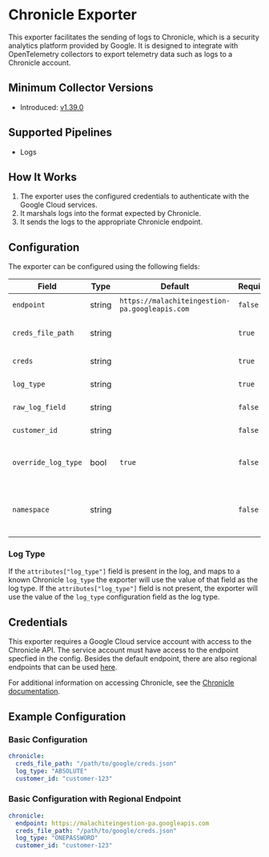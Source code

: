 # Chronicle Exporter

This exporter facilitates the sending of logs to Chronicle, which is a security analytics platform provided by Google. It is designed to integrate with OpenTelemetry collectors to export telemetry data such as logs to a Chronicle account.

## Minimum Collector Versions

- Introduced: [v1.39.0](https://github.com/observIQ/bindplane-agent/releases/tag/v1.39.0)

## Supported Pipelines

- Logs

## How It Works

1. The exporter uses the configured credentials to authenticate with the Google Cloud services.
2. It marshals logs into the format expected by Chronicle.
3. It sends the logs to the appropriate Chronicle endpoint.

## Configuration

The exporter can be configured using the following fields:

| Field               | Type   | Default                                        | Required | Description                                                                                 |
| ------------------- | ------ | ---------------------------------------------- | -------- | ------------------------------------------------------------------------------------------- |
| `endpoint`          | string | `https://malachiteingestion-pa.googleapis.com` | `false`  | The Endpoint for sending to chronicle.                                                      |
| `creds_file_path`   | string |                                                | `true`   | The file path to the Google credentials JSON file.                                          |
| `creds`             | string |                                                | `true`   | The Google credentials JSON.                                                                |
| `log_type`          | string |                                                | `true`   | The type of log that will be sent.                                                          |
| `raw_log_field`     | string |                                                | `false`  | The field name for raw logs.                                                                |
| `customer_id`       | string |                                                | `false`  | The customer ID used for sending logs.                                                      |
| `override_log_type` | bool   | `true`                                         | `false`  | Whether or not to override the `log_type` in the config with `attributes["log_type"]`       |
| `namespace`         | string |                                                | `false`  | User-configured environment namespace to identify the data domain the logs originated from. |

### Log Type

If the `attributes["log_type"]` field is present in the log, and maps to a known Chronicle `log_type` the exporter will use the value of that field as the log type. If the `attributes["log_type"]` field is not present, the exporter will use the value of the `log_type` configuration field as the log type.

## Credentials

This exporter requires a Google Cloud service account with access to the Chronicle API. The service account must have access to the endpoint specfied in the config.
Besides the default endpoint, there are also regional endpoints that can be used [here](https://cloud.google.com/chronicle/docs/reference/ingestion-api#regional_endpoints).

For additional information on accessing Chronicle, see the [Chronicle documentation](https://cloud.google.com/chronicle/docs/reference/ingestion-api#getting_api_authentication_credentials).

## Example Configuration

### Basic Configuration

```yaml
chronicle:
  creds_file_path: "/path/to/google/creds.json"
  log_type: "ABSOLUTE"
  customer_id: "customer-123"
```

### Basic Configuration with Regional Endpoint

```yaml
chronicle:
  endpoint: https://malachiteingestion-pa.googleapis.com
  creds_file_path: "/path/to/google/creds.json"
  log_type: "ONEPASSWORD"
  customer_id: "customer-123"
```
